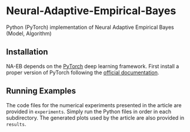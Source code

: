 # Neural-Adaptive-Empirical-Bayes
Python (PyTorch) implementation of Neural Adaptive Empirical Bayes (Model, Algorithm)

## Installation

NA-EB depends on the [PyTorch](https://pytorch.org/) deep learning framework.
First install a proper version of PyTorch following the
[official documentation](https://pytorch.org/get-started/locally/).

## Running Examples

The code files for the numerical experiments presented in the article are provided in `experiments`. Simply run the Python files in order in each subdirectory. The generated plots used by the article are also provided in `results`.
